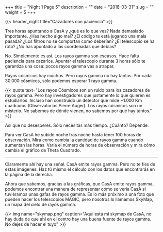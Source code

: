 +++
title = "Night 1 Page 5"
description = ""
date = "2018-03-31"
slug = ""
weight = 5
+++

{{< header_night title="Cazadores con paciencia" >}}

Tres horas apuntando a CasA y ¿qué es lo que ves? Nada demasiado importante. ¿Has hecho algo mal? ¿El código te está jugando una mala pasada? ¿Los filtros no se comportan como deberían? ¿El telescopio se ha roto? ¿No has apuntado a las coordenadas que debías?

No. Simplemente es así. Los rayos gamma son escasos. Hace falta paciencia para cazarlos. Apuntar el telescopio durante 3 horas sólo te garantiza una cosa: pocos rayos gamma vas a atrapar.

Rayos cósmicos hay muchos. Pero rayos gamma no hay tantos. Por cada 30.000 cósmicos, sólo podemos esperar 1 rayo gamma.

{{< quote
    text="Los rayos Cósmicos son un ruido para los cazadores de rayos gamma. Pero hay investigadores que justamente lo que quieren es estudiarlos. Incluso han construido un detector que mide ~1.000 Km cuadrados (Observatorios Pierre Auger). Los rayos cósmicos son un misterio. No sabemos de dónde vienen, no sabemos por qué hay tantos." >}}

Así que no desesperes. Sólo necesitas más tiempo. ¿Cuánto? Depende.

Para ver CasA he subido noche tras noche hasta tener 100 horas de observación. Mira como cambia la cantidad de rayos gamma cuando aumentan las horas. Varía el número de horas de observación y mira cómo cambia el gráfico de Theta Cuadrado.

------


Claramente ahí hay una señal. CasA emite rayos gamma. Pero no te fíes de estas imágenes. Haz tú mismo el cálculo con los datos que encontrarás en la página de la derecha.

Ahora que sabemos, gracias a las gráficas, que CasA emite rayos gamma, podemos encontrar una manera de representar cómo se vería CasA si tuviéramos unas gafas de rayos gamma. Es lo más próximo a una foto que pueden hacer los telescopios MAGIC, pero nosotros lo llamamos SkyMap, un mapa del cielo de rayos gamma.

{{< img name="skymap.png" caption="Aquí está mi skymap de CasA, no hay duda de que ahí en el centro hay una buena fuente de rayos gamma. No dejes de hacer el tuyo" >}}
